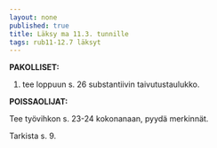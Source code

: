 ```yaml
---
layout: none
published: true
title: Läksy ma 11.3. tunnille
tags: rub11-12.7 läksyt
---
```

**PAKOLLISET:**

1. tee loppuun s. 26 substantiivin taivutustaulukko.

**POISSAOLIJAT:**

Tee työvihkon s. 23-24 kokonanaan, pyydä merkinnät.

Tarkista s. 9. 
